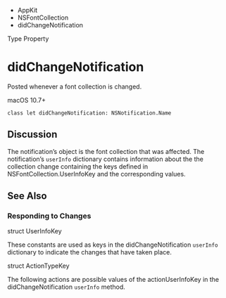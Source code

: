 

- AppKit
- NSFontCollection
-  didChangeNotification 

Type Property

# didChangeNotification

Posted whenever a font collection is changed.

macOS 10.7+

``` source
class let didChangeNotification: NSNotification.Name
```

## Discussion

The notification’s object is the font collection that was affected. The notification’s `userInfo` dictionary contains information about the the collection change containing the keys defined in NSFontCollection.UserInfoKey and the corresponding values.

## See Also

### Responding to Changes

struct UserInfoKey

These constants are used as keys in the didChangeNotification `userInfo` dictionary to indicate the changes that have taken place.

struct ActionTypeKey

The following actions are possible values of the actionUserInfoKey in the didChangeNotification `userInfo` method.

